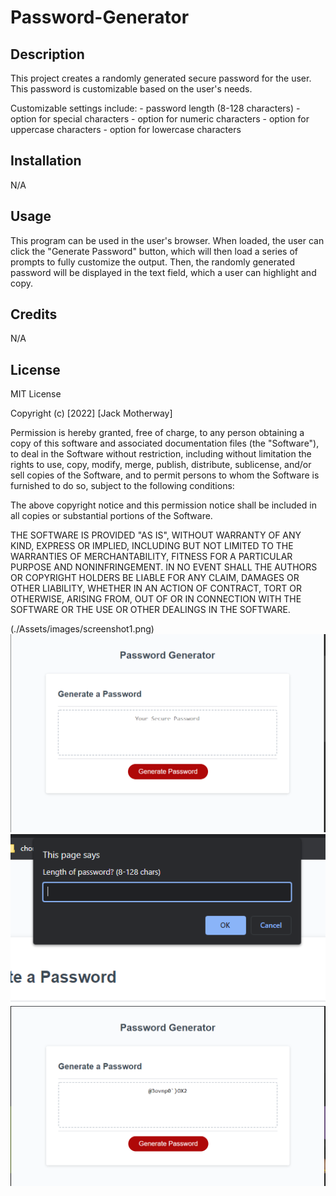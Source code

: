 # Password-Generator

## Description

This project creates a randomly generated secure password for the user. This password is customizable based on the user's needs.

Customizable settings include:
    - password length (8-128 characters)
    - option for special characters
    - option for numeric characters
    - option for uppercase characters
    - option for lowercase characters

## Installation

N/A

## Usage

This program can be used in the user's browser. When loaded, the user can click the "Generate Password" button, which will then load a series of prompts to fully customize the output. Then, the randomly generated password will be displayed in the text field, which a user can highlight and copy.

## Credits

N/A

## License

MIT License

Copyright (c) [2022] [Jack Motherway]

Permission is hereby granted, free of charge, to any person obtaining a copy
of this software and associated documentation files (the "Software"), to deal
in the Software without restriction, including without limitation the rights
to use, copy, modify, merge, publish, distribute, sublicense, and/or sell
copies of the Software, and to permit persons to whom the Software is
furnished to do so, subject to the following conditions:

The above copyright notice and this permission notice shall be included in all
copies or substantial portions of the Software.

THE SOFTWARE IS PROVIDED "AS IS", WITHOUT WARRANTY OF ANY KIND, EXPRESS OR
IMPLIED, INCLUDING BUT NOT LIMITED TO THE WARRANTIES OF MERCHANTABILITY,
FITNESS FOR A PARTICULAR PURPOSE AND NONINFRINGEMENT. IN NO EVENT SHALL THE
AUTHORS OR COPYRIGHT HOLDERS BE LIABLE FOR ANY CLAIM, DAMAGES OR OTHER
LIABILITY, WHETHER IN AN ACTION OF CONTRACT, TORT OR OTHERWISE, ARISING FROM,
OUT OF OR IN CONNECTION WITH THE SOFTWARE OR THE USE OR OTHER DEALINGS IN THE
SOFTWARE.

(./Assets/images/screenshot1.png)
<img src="./Assets/images/screenshot1.png"></img>
<img src="./Assets/images/screenshot2.png"></img>
<img src="./Assets/images/screenshot3.png"></img>
